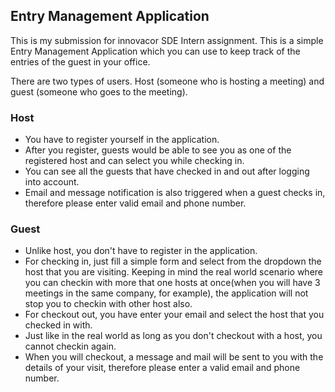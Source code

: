 ## Entry Management Application

This is my submission for innovacor SDE Intern assignment.
This is a simple Entry Management Application which you can use to keep track of the entries of the guest in your office.

There are two types of users. Host (someone who is hosting a meeting) and guest (someone who goes to the meeting).

### Host

-   You have to register yourself in the application.
-   After you register, guests would be able to see you as one of the registered host and can select you while checking in.
-   You can see all the guests that have checked in and out after logging into account.
-   Email and message notification is also triggered when a guest checks in, therefore please enter valid email and phone number.

### Guest

-   Unlike host, you don't have to register in the application.
-   For checking in, just fill a simple form and select from the dropdown the host that you are visiting. Keeping in mind the real world scenario where you can checkin with more that one hosts at once(when you
    will have 3 meetings in the same company, for example), the application will not stop you to checkin with other host also.
-   For checkout out, you have enter your email and select the host that you checked in with.
-   Just like in the real world as long as you don't checkout with a host, you cannot checkin again.
-   When you will checkout, a message and mail will be sent to you with the details of your visit, therefore please enter a valid email and phone number.

